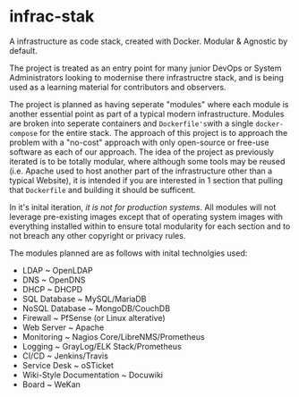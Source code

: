 # infrac-stak
A infrastructure as code stack, created with Docker.  Modular &amp; Agnostic by default.

The project is treated as an entry point for many junior DevOps or System Administrators looking to modernise there infrastructre stack, and is being used as a learning material for contributors and observers.

The project is planned as having seperate "modules" where each module is another essential point as part of a typical modern infrastructure.  Modules are broken into seperate containers and `Dockerfile's`with a single `docker-compose` for the entire stack. The approach of this project is to approach the problem with a "no-cost" approach with only open-source or free-use software as each of our approach. The idea of the project as previously iterated is to be totally modular, where although some tools may be reused (i.e. Apache used to host another part of the infrastructure other than a typical Website), it is intended if you are interested in 1 section that pulling that `Dockerfile` and building it should be sufficent. 

In it's inital iteration, *it is not for production systems*.  All modules will not leverage pre-existing images except that of operating system images with everything installed within to ensure total modularity for each section and to not breach any other copyright or privacy rules.

The modules planned are as follows with inital technolgies used:

- LDAP ~ OpenLDAP
- DNS  ~ OpenDNS
- DHCP ~ DHCPD
- SQL Database ~ MySQL/MariaDB
- NoSQL Database ~ MongoDB/CouchDB
- Firewall ~ PfSense (or Linux alterative)
- Web Server ~ Apache
- Monitoring ~ Nagios Core/LibreNMS/Prometheus
- Logging ~ GrayLog/ELK Stack/Prometheus
- CI/CD ~ Jenkins/Travis
- Service Desk ~ oSTicket
- Wiki-Style Documentation ~ Docuwiki
- Board ~ WeKan
